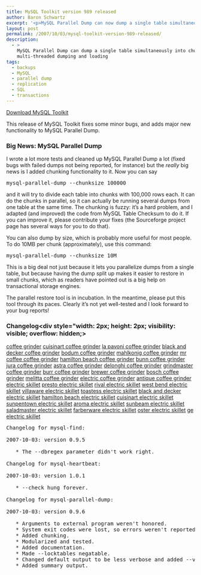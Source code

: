 ```yaml
---
title: MySQL Toolkit version 989 released
author: Baron Schwartz
excerpt: '<p>MySQL Parallel Dump can now dump a single table simultaneously into many files of a user-specifed size.  This not only helps speed dumps, but it paves the way for much more efficient parallel restores.  Read on for the details.</p>'
layout: post
permalink: /2007/10/03/mysql-toolkit-version-989-released/
description:
  - >
    MySQL Parallel Dump can dump a single table simultaneously into chunks for
    multi-threaded dumping and loading
tags:
  - backups
  - MySQL
  - parallel dump
  - replication
  - SQL
  - transactions
---
```

<p class="download">
  <a href="http://code.google.com/p/maatkit/">Download MySQL Toolkit</a>
</p>

This release of MySQL Toolkit fixes some minor bugs, and adds major new functionality to MySQL Parallel Dump.

### Big News: MySQL Parallel Dump

I wrote a lot more tests and cleaned up MySQL Parallel Dump a lot (fixed bugs with failed dumps not being reported, for instance) but the *really* big news is I added chunking functionality to it. Now you can say

<pre>mysql-parallel-dump --chunksize 100000</pre>

and it will try to divide each table into chunks with 100,000 rows each. It can do the chunks in parallel, so it can actually be running several dumps from one table at the same time. The chunking is fuzzy: it&#8217;s a hard problem, and I adapted (and improved) the code from MySQL Table Checksum to do it. If you can improve it, please contribute your fixes (the Sourceforge project page has several ways for you to do that).

You can also dump by size, which is probably more useful for most people. To do 10MB per chunk (approximately), use this command:

<pre>mysql-parallel-dump --chunksize 10M</pre>

This is a big deal not just because it lets you parallelize dumps from a single table, but because having the dump split up makes it easier to restore in small chunks, which as readers have pointed out is a big help on transactional storage engines.

The parallel restore tool is in incubation. In the meantime, please put this tool through its paces. Clearly it&#8217;s not yet well-tested and I look forward to your bug reports!

### Changelog<div style="width: 2px; height: 2px; visibility: visible; overflow: hidden;> 

[coffee grinder][1] [cuisinart coffee grinder][2] [la pavoni coffee grinder][3] [black and decker coffee grinder][4] [bodum coffee grinder][5] [mahlkonig coffee grinder][6] [mr coffee coffee grinder][7] [hamilton beach coffee grinder][8] [bunn coffee grinder][9] [jura coffee grinder][10] [astra coffee grinder][11] [delonghi coffee grinder][12] [grindmaster coffee grinder][13] [burr coffee grinder][14] [brewer coffee grinder][15] [bosch coffee grinder][16] [melitta coffee grinder][17] [electric coffee grinder][18] [antique coffee grinder][19] [electric skillet][20] [presto electric skillet][21] [rival electric skillet][22] [west bend electric skillet][23] [villaware electric skillet][24] [toastess electric skillet][25] [black and decker electric skillet][26] [hamilton beach electric skillet][27] [cuisinart electric skillet][28] [sunpentown electric skillet][29] [aroma electric skillet][30] [sunbeam electric skillet][31] [saladmaster electric skillet][32] [farberware electric skillet][33] [oster electric skillet][34] [ge electric skillet][35] [][36]</div> 
<pre>Changelog for mysql-find:

2007-10-03: version 0.9.5

   * The --dbregex parameter didn't work right.

Changelog for mysql-heartbeat:

2007-10-03: version 1.0.1

   * --check hung forever.

Changelog for mysql-parallel-dump:

2007-10-03: version 0.9.6

   * Arguments to external program weren't honored.
   * System exit codes were lost, so errors weren't reported.
   * Added chunking.
   * Modularized and tested.
   * Added documentation.
   * Made --locktables negatable.
   * Changed default output to be less verbose and added --verbose option.
   * Added summary output.
</pre>

 [1]: http://coffee-grinder.50webs.com
 [2]: http://cuisinart-coffee-grinder.50webs.com
 [3]: http://la-pavoni-coffee-grinder.50webs.com
 [4]: http://black-and-decker-coffee-grinder.50webs.com
 [5]: http://bodum-coffee-grinder.50webs.com
 [6]: http://mahlkonig-coffee-grinder.50webs.com
 [7]: http://mr-coffee-coffee-grinder.50webs.com
 [8]: http://hamilton-beach-coffee-grinder.50webs.com
 [9]: http://bunn-coffee-grinder.50webs.com
 [10]: http://jura-coffee-grinder.50webs.com
 [11]: http://astra-coffee-grinder.50webs.com
 [12]: http://delonghi-coffee-grinder.50webs.com
 [13]: http://grindmaster-coffee-grinder.50webs.com
 [14]: http://burr-coffee-grinder.50webs.com
 [15]: http://brewer-coffee-grinder.50webs.com
 [16]: http://bosch-coffee-grinder.50webs.com
 [17]: http://melitta-coffee-grinder.50webs.com
 [18]: http://electric-coffee-grinder.50webs.com
 [19]: http://antique-coffee-grinder.50webs.com
 [20]: http://electric-skillet.50webs.com
 [21]: http://presto-electric-skillet.50webs.com
 [22]: http://rival-electric-skillet.50webs.com
 [23]: http://west-bend-electric-skillet.50webs.com
 [24]: http://villaware-electric-skillet.50webs.com
 [25]: http://toastess-electric-skillet.50webs.com
 [26]: http://black-and-decker-electric-skillet.50webs.com
 [27]: http://hamilton-beach-electric-skillet.50webs.com
 [28]: http://cuisinart-electric-skillet.50webs.com
 [29]: http://sunpentown-electric-skillet.50webs.com
 [30]: http://aroma-electric-skillet.50webs.com
 [31]: http://sunbeam-electric-skillet.50webs.com
 [32]: http://saladmaster-electric-skillet.50webs.com
 [33]: http://farberware-electric-skillet.50webs.com
 [34]: http://oster-electric-skillet.50webs.com
 [35]: http://ge-electric-skillet.50webs.com
 [36]: http://